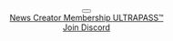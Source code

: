 <header class="primary-nav">

  <nav class="flex items-center justify-between flex-wrap py-6">
    <div class="flex items-center flex-shrink-0 text-white mr-6">
      <a href="{{ site.github.url }}/" title="{{site.description}}">
        <svg class="logo" width="160" viewBox="0 0 184 37" fill="none" xmlns="http://www.w3.org/2000/svg">
          <g clip-path="url(#clip0_356_46)">
          <path d="M36.7661 18.5009C36.7661 28.7022 28.5191 37.0017 18.3839 37.0017C8.24702 37 0 28.7005 0 18.5009C0 8.29948 8.24702 0 18.3822 0C28.5191 0 36.7661 8.29948 36.7661 18.5009ZM2.30476 18.5009C2.30476 27.4224 9.51709 34.6823 18.3839 34.6806C27.249 34.6806 34.4631 27.4224 34.4614 18.4991C34.4614 9.57763 27.249 2.31772 18.3822 2.31772C9.5171 2.31772 2.30307 9.57593 2.30476 18.4991V18.5009Z"/>
          <path d="M32.0143 18.5008C32.0143 26.0658 25.8993 32.2197 18.3821 32.2197C10.865 32.2197 4.75 26.0658 4.75 18.5008C4.75 10.9359 10.865 4.78198 18.3821 4.78198C25.8993 4.78198 32.0143 10.9359 32.0143 18.5008ZM7.05646 18.5008C7.05646 24.7859 12.1384 29.9003 18.3838 29.9003C24.6292 29.9003 29.7112 24.7859 29.7112 18.5008C29.7112 12.2157 24.6292 7.10141 18.3838 7.10141C12.1384 7.10141 7.05646 12.2157 7.05646 18.5008Z"/>
          <path d="M60.4676 28.9169C58.6065 28.9169 56.9994 28.5829 55.6497 27.908C54.3001 27.2332 53.2552 26.2515 52.5152 24.9632C51.7752 23.6748 51.4043 22.1052 51.4043 20.251V8.38464H53.5363V20.159C53.5363 21.6911 53.7903 22.9488 54.3001 23.9338C54.8098 24.9223 55.5752 25.6448 56.5964 26.1067C57.6175 26.5719 58.9062 26.802 60.4692 26.802C62.0323 26.802 63.3176 26.5702 64.3387 26.1067C65.3599 25.6448 66.1236 24.9205 66.635 23.9338C67.1448 22.9488 67.3988 21.6911 67.3988 20.159V8.38464H69.5308V20.251C69.5308 22.1052 69.1599 23.6731 68.4199 24.9632C67.6799 26.2515 66.635 27.2332 65.2854 27.908C63.9357 28.5829 62.332 28.9169 60.4709 28.9169H60.4676Z"/>
          <path d="M75.1072 28.6153H72.9785V8.38464H75.1072V28.617V28.6153Z"/>
          <path d="M87.7693 15.5389H77.0889V13.6967H87.7693V15.5389ZM87.7693 28.6153H84.5586C83.0785 28.6153 81.9033 28.2625 81.0346 27.557C80.1641 26.8548 79.7289 25.6244 79.7289 23.8725V10.1349H81.8881V23.9952C81.8881 25.0416 82.1472 25.7454 82.667 26.1084C83.1869 26.4731 83.9862 26.652 85.0683 26.652H87.7693V28.6153Z"/>
          <path d="M92.24 28.6153H90.1113V13.6967H92.0317V17.8941L92.24 18.0458V28.6153ZM92.24 20.5237H91.6422V17.7765H92.1824C92.3213 16.9704 92.6058 16.2359 93.0376 15.5696C93.466 14.9067 94.0401 14.3784 94.7615 13.9864C95.4795 13.5944 96.3618 13.3967 97.4016 13.3967C98.5429 13.3967 99.476 13.649 100.208 14.15C100.939 14.6544 101.473 15.3088 101.811 16.1132C102.153 16.9193 102.321 17.7851 102.321 18.7121V20.1897H100.192V19.0445C100.192 17.7765 99.9112 16.829 99.3524 16.2053C98.7902 15.5815 97.8605 15.2696 96.5616 15.2696C95.0612 15.2696 93.9673 15.723 93.2747 16.6279C92.5854 17.5345 92.2383 18.8314 92.2383 20.5254L92.24 20.5237Z"/>
          <path d="M108.893 28.9169C107.435 28.9169 106.253 28.5829 105.354 27.908C104.453 27.2332 104.004 26.2993 104.004 25.1148C104.004 24.2883 104.209 23.6186 104.617 23.1056C105.028 22.5926 105.592 22.1938 106.314 21.9143C107.032 21.6314 107.855 21.4304 108.773 21.3094L116.124 20.4947V21.9143L109.433 22.6676C108.312 22.7682 107.482 22.9812 106.942 23.3033C106.405 23.6254 106.133 24.1792 106.133 24.9632C106.133 25.7471 106.392 26.2771 106.912 26.6691C107.435 27.061 108.253 27.2587 109.374 27.2587C110.595 27.2587 111.684 27.073 112.646 26.6998C113.606 26.3282 114.376 25.7607 114.955 24.9938C115.535 24.2287 115.826 23.2521 115.826 22.0643L116.246 22.216V24.6019H115.826C115.385 25.9704 114.554 27.0304 113.335 27.787C112.114 28.5403 110.634 28.9186 108.895 28.9186L108.893 28.9169ZM117.893 28.6153H115.975V24.5388L115.824 24.4178V19.3751C115.824 17.9248 115.482 16.8886 114.803 16.2649C114.124 15.6412 112.964 15.3293 111.323 15.3293C109.682 15.3293 108.536 15.6275 107.707 16.2206C106.878 16.8137 106.459 17.7765 106.459 19.1058V19.2251H104.331V19.1058C104.331 18.039 104.612 17.0778 105.171 16.2206C105.733 15.3668 106.542 14.68 107.602 14.1653C108.663 13.6541 109.953 13.3967 111.472 13.3967C112.991 13.3967 114.2 13.6575 115.148 14.1807C116.1 14.7073 116.794 15.4094 117.235 16.2956C117.673 17.1801 117.893 18.177 117.893 19.2831V28.6153Z"/>
          <path d="M123.628 28.6153H121.469V8.38464H123.628V28.617V28.6153ZM130.2 28.6153H122.368V26.652H130.2C131.919 26.652 133.341 26.3572 134.462 25.7607C135.58 25.1677 136.423 24.2644 136.982 23.0578C137.541 21.8513 137.822 20.3311 137.822 18.4991C137.822 16.6671 137.541 15.1214 136.982 13.925C136.423 12.727 135.58 11.8305 134.462 11.2375C133.341 10.641 131.919 10.3462 130.2 10.3462H122.368V8.38293H130.2C132.22 8.38293 133.966 8.79706 135.435 9.62019C136.906 10.4467 138.047 11.6141 138.857 13.124C139.666 14.6323 140.071 16.4251 140.071 18.4974C140.071 20.5697 139.666 22.3642 138.857 23.8708C138.047 25.3807 136.906 26.5481 135.435 27.3746C133.966 28.1977 132.22 28.6119 130.2 28.6119V28.6153Z"/>
          <path d="M143.614 28.6153H141.273L150.365 8.38293H153.334L162.455 28.6153H160.057L153.004 13.0644L151.893 10.4348H151.715L150.633 13.0644L143.614 28.6153ZM158.165 22.6659H145.383V20.7333H158.165V22.6659Z"/>
          <path d="M173.799 28.9169C171.818 28.9169 170.063 28.4909 168.531 27.6336C167 26.7798 165.806 25.5699 164.946 24.0105C164.085 22.4512 163.655 20.6123 163.655 18.4991C163.655 16.3859 164.084 14.5471 164.946 12.9877C165.806 11.4284 167 10.2184 168.531 9.36457C170.062 8.50735 171.818 8.0813 173.799 8.0813C175.78 8.0813 177.589 8.50735 179.11 9.36457C180.629 10.2184 181.824 11.4284 182.695 12.9877C183.565 14.5471 184 16.3859 184 18.4991C184 20.6123 183.565 22.4512 182.695 24.0105C181.824 25.5699 180.629 26.7798 179.11 27.6336C177.591 28.4909 175.818 28.9169 173.799 28.9169ZM173.799 26.8344C175.496 26.8344 176.937 26.5191 178.119 25.8834C179.299 25.2478 180.2 24.3121 180.82 23.0749C181.44 21.8376 181.75 20.3124 181.75 18.5008C181.75 16.6892 181.438 15.1384 180.82 13.9114C180.2 12.6827 179.301 11.7539 178.119 11.1182C176.939 10.4825 175.497 10.1672 173.799 10.1672C172.1 10.1672 170.688 10.4825 169.506 11.1182C168.326 11.7539 167.432 12.6844 166.82 13.9114C166.211 15.1401 165.906 16.6688 165.906 18.5008C165.906 20.3328 166.211 21.8376 166.82 23.0749C167.43 24.3121 168.324 25.2478 169.506 25.8834C170.686 26.5191 172.116 26.8344 173.799 26.8344Z"/>
          </g>
          <defs>
          <clipPath id="clip0_356_46">
          <rect width="184" height="37"/>
          </clipPath>
          </defs>
        </svg>
      </a>
    </div>
    <div class="block lg:hidden">
      <button class="mobile-menu-button flex items-center text-white hover:text-white hover:border-white">
        <svg class="fill-current h-4 w-6" viewBox="0 0 20 14" xmlns="http://www.w3.org/2000/svg"><title>Menu</title><path d="M0 3h20v2H0V3zm0 6h20v2H0V9zm0 6h20v2H0v-2z"/></svg>
      </button>
    </div>
    <div class="w-full block flex-grow lg:flex lg:items-center lg:w-auto mobile-menu">
      <div class="text-sm lg:flex-grow">
        <a href="/news" class="block mt-4 mr-4 no-underline lg:inline-block lg:mt-0 hover:text-white">
          News
        </a>
        <a href="/creator-membership" class="block mt-4 no-underline lg:inline-block lg:mt-0 hover:text-white mr-4">
          Creator Membership
        </a>
        <a href="https://ultrapass.ultradao.org" class="block mt-4 no-underline lg:inline-block lg:mt-0 hover:text-white mr-4">
          ULTRAPASS&trade;
        </a>
      </div>
      <div>
        <a href="https://discord.gg/ultradao" class="inline-block text-sm px-4 py-2 no-underline leading-none border rounded text-white border-white hover:border-transparent hover:text-indigo-800 hover:bg-white mt-4 lg:mt-0">Join Discord</a>
      </div>
    </div>
  </nav>

</header>


<script>
	// Grab HTML Elements
	const btn = document.querySelector("button.mobile-menu-button");
	const menu = document.querySelector(".mobile-menu");

  if( window.screen.width < 1024 )
    menu.classList.toggle("hidden");

	// Add Event Listeners
	btn.addEventListener("click", () => {
	  menu.classList.toggle("hidden");
	});
</script>